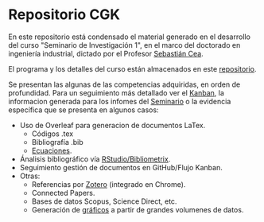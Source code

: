 # Repositorio CGK

En este repositorio está condensado el material generado en el desarrollo del curso "Seminario de Investigación 1", en el marco del doctorado en ingeniería industrial, dictado por el Profesor [Sebastián Cea](https://github.com/sebacea/).

El programa y los detalles del curso están almacenados en este [repositorio](https://github.com/ei2/phdseminar).

Se presentan las algunas de las competencias adquiridas, en orden de profundidad. Para un seguimiento más detallado ver el [Kanban](https://github.com/Crisgkett/PUCV_EII_PHD_Seminario_1/projects/1), la informacion generada para los infomes del [Seminario](https://github.com/Crisgkett/PUCV_EII_PHD_Seminario_1/tree/master/Seminario) o la evidencia específica que se presenta en algunos casos:
- Uso de Overleaf para generacion de documentos LaTex.
  - Códigos .tex
  - Bibliografía .bib
  - [Ecuaciones](https://github.com/Crisgkett/PUCV_EII_PHD_Seminario_1/tree/master/Ecuaciones%20en%20LaTex).
- Ánalisis bibliográfico vía [RStudio/Bibliometrix](https://github.com/Crisgkett/PUCV_EII_PHD_Seminario_1/tree/master/An%C3%A1lisis%20bibliogr%C3%A1fico).
- Seguimiento gestión de documentos en GitHub/Flujo Kanban.
- Otras:
  - Referencias por [Zotero](https://github.com/Crisgkett/PUCV_EII_PHD_Seminario_1/tree/master/Gesti%C3%B3n%20de%20referencias%20bibliogr%C3%A1ficas) (integrado en Chrome).
  - Connected Papers.
  - Bases de datos Scopus, Science Direct, etc.
  - Generación de [gráficos](https://github.com/Crisgkett/PUCV_EII_PHD_Seminario_1/tree/master/Generaci%C3%B3n%20de%20gr%C3%A1ficos) a partir de grandes volumenes de datos.


